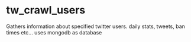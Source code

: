 # tw_crawl_users
Gathers information about specified twitter users. daily stats, tweets, ban times etc... uses mongodb as database
